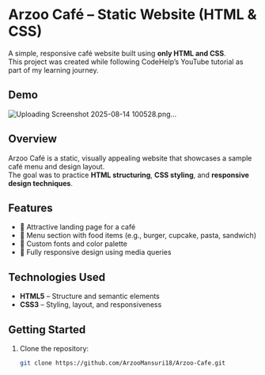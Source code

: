 # Arzoo Café – Static Website (HTML & CSS)

A simple, responsive café website built using **only HTML and CSS**.  
This project was created while following CodeHelp’s YouTube tutorial as part of my learning journey.

##  Demo
![Uploading Screenshot 2025-08-14 100528.png…]()

##  Overview
Arzoo Café is a static, visually appealing website that showcases a sample café menu and design layout.  
The goal was to practice **HTML structuring**, **CSS styling**, and **responsive design techniques**.

##  Features
- 🍔 Attractive landing page for a café
- 📜 Menu section with food items (e.g., burger, cupcake, pasta, sandwich)
- 🎨 Custom fonts and color palette
- 📱 Fully responsive design using media queries

##  Technologies Used
- **HTML5** – Structure and semantic elements
- **CSS3** – Styling, layout, and responsiveness

##  Getting Started
1. Clone the repository:
   ```bash
   git clone https://github.com/ArzooMansuri18/Arzoo-Cafe.git
